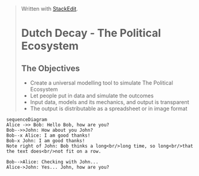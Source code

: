 


> Written with [StackEdit](https://stackedit.io/).
> # Dutch Decay - The Political Ecosystem
> ## The Objectives
> * Create a universal modelling tool to simulate The Political Ecosystem
> * Let people put in data and simulate the outcomes
> * Input data, models and its mechanics, and output is transparent
> * The output is distributable as a spreadsheet or in image format
> 
```mermaid
sequenceDiagram
Alice ->> Bob: Hello Bob, how are you?
Bob-->>John: How about you John?
Bob--x Alice: I am good thanks!
Bob-x John: I am good thanks!
Note right of John: Bob thinks a long<br/>long time, so long<br/>that the text does<br/>not fit on a row.

Bob-->Alice: Checking with John...
Alice->John: Yes... John, how are you?
```
